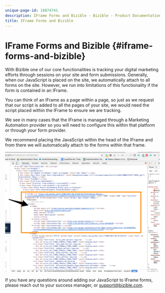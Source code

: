 ```yaml
---
unique-page-id: 18874741
description: IFrame Forms and Bizible - Bizible - Product Documentation
title: IFrame Forms and Bizible
---
```


# IFrame Forms and Bizible {#iframe-forms-and-bizible}

With Bizible one of our core functionalities is tracking your digital marketing efforts through sessions on your site and form submissions. Generally, when our JavaScript is placed on the site, we automatically attach to all forms on the site. However, we run into limitations of this functionality if the form is contained in an IFrame.  
  
You can think of an IFrame as a page within a page, so just as we request that our script is added to all the pages of your site, we would need the script placed within the IFrame to ensure we are tracking.  
  
We see in many cases that the IFrame is managed through a Marketing Automation provider so you will need to configure this within that platform or through your form provider.  
  
We recommend placing the JavaScript within the head of the IFrame and from there we will automatically attach to the forms within that frame.  
  
![](assets/1-1.png)

If you have any questions around adding our JavaScript to IFrame forms, please reach out to your success manager, or support@bizible.com.
